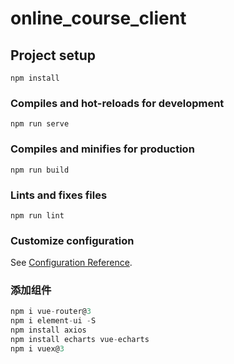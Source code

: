 # online_course_client

## Project setup
```
npm install
```

### Compiles and hot-reloads for development
```
npm run serve
```

### Compiles and minifies for production
```
npm run build
```

### Lints and fixes files
```
npm run lint
```

### Customize configuration
See [Configuration Reference](https://cli.vuejs.org/config/).

### 添加组件
```js
npm i vue-router@3
npm i element-ui -S
npm install axios
npm install echarts vue-echarts
npm i vuex@3
```
